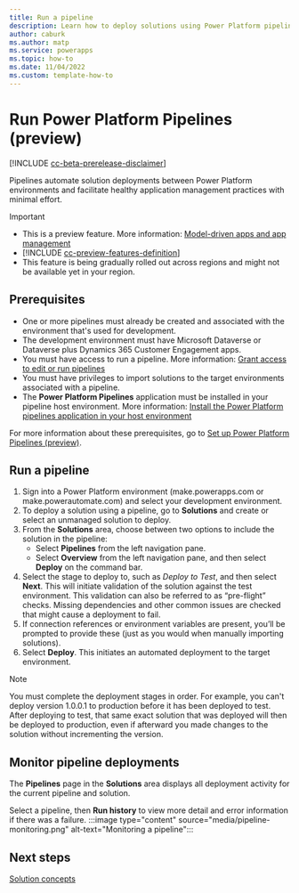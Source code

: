 ```yaml
---
title: Run a pipeline
description: Learn how to deploy solutions using Power Platform pipelines.
author: caburk
ms.author: matp
ms.service: powerapps
ms.topic: how-to
ms.date: 11/04/2022
ms.custom: template-how-to
---
```

# Run Power Platform Pipelines (preview)

[!INCLUDE [cc-beta-prerelease-disclaimer](../includes/cc-beta-prerelease-disclaimer.md)]

Pipelines automate solution deployments between Power Platform environments and facilitate healthy application management practices with minimal effort.

> [!IMPORTANT]
> - This is a preview feature. More information: [Model-driven apps and app management](/power-apps/maker/powerapps-preview-program#model-driven-apps-and-app-management)
> - [!INCLUDE [cc-preview-features-definition](../includes/cc-preview-features-definition.md)]
> - This feature is being gradually rolled out across regions and might not be available yet in your region.

## Prerequisites

- One or more pipelines must already be created and associated with the environment that's used for development.
- The development environment must have Microsoft Dataverse or Dataverse plus Dynamics 365 Customer Engagement apps.
- You must have access to run a pipeline. More information: [Grant access to edit or run pipelines](set-up-pipelines.md#grant-access-to-edit-or-run-pipelines)
- You must have privileges to import solutions to the target environments associated with a pipeline.
- The **Power Platform Pipelines** application must be installed in your pipeline host environment. More information: [Install the Power Platform pipelines application in your host environment](set-up-pipelines.md#install-the-power-platform-pipelines-application-in-your-host-environment)

For more information about these prerequisites, go to [Set up Power Platform Pipelines (preview)](set-up-pipelines.md).

## Run a pipeline

1. Sign into a Power Platform environment (make.powerapps.com or make.powerautomate.com) and select your development environment.
1. To deploy a solution using a pipeline, go to **Solutions** and create or select an unmanaged solution to deploy.
1. From the **Solutions** area, choose between two options to include the solution in the pipeline:
   - Select **Pipelines** from the left navigation pane.
   - Select **Overview** from the left navigation pane, and then select **Deploy** on the command bar.
1. Select the stage to deploy to, such as *Deploy to Test*, and then select **Next**. This will initiate validation of the solution against the test environment. This validation can also be referred to as “pre-flight” checks. Missing dependencies and other common issues are checked that might cause a deployment to fail.
1. If connection references or environment variables are present, you’ll be prompted to provide these (just as you would when manually importing solutions).
1. Select **Deploy**. This initiates an automated deployment to the target environment.

> [!NOTE]
> You must complete the deployment stages in order. For example, you can't deploy version 1.0.0.1 to production before it has been deployed to test. After deploying to test, that same exact solution that was deployed will then be deployed to production, even if afterward you made changes to the solution without incrementing the version.

## Monitor pipeline deployments

The **Pipelines** page in the **Solutions** area displays all deployment activity for the current pipeline and solution.

Select a pipeline, then **Run history** to view more detail and error information if there was a failure.
:::image type="content" source="media/pipeline-monitoring.png" alt-text="Monitoring a pipeline":::

## Next steps

[Solution concepts](solution-concepts-alm.md)
